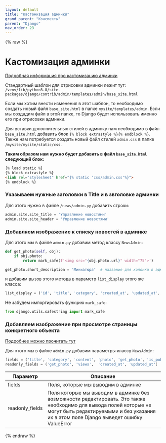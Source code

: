 ```yaml
---
layout: default
title: "Кастомизация админки"
grand_parent: "Конспекты"
parent: "Django"
nav_order: 23
---
```

{% raw %}
# Кастомизация админки

[Подробная информация про кастомизацию админки](https://docs.djangoproject.com/en/3.0/#the-admin)

Стандартный шаблон для отрисовки админки лежит тут:
`/venv/lib/python3.8/site-packages/django/contrib/admin/templates/admin/base_site.html`

Если мы хотим внести изменения в этот шаблон, то необходимо создать новый файл `base_site.html` в папке `mysite/templates/admin`. Если мы создадим файл в этой папке, то Django будет использовать именно его при отрисовки админки.

Для вставки дополнительных стилей в админку нам необходимо в файл `base_site.html` добавить блок `{% block extrastyle %}{% endblock %}`. Также нам потребуется создать новый файл стилей `admin.css` в папке `/mysite/mysite/static/css`.

**Таким образом нам нужно будет добавить в файл `base_site.html` следующий блок:**

```HTML
{% load static %}
{% block extrastyle %}
<link rel="stylesheet" href="{% static 'css/admin.css'%}">
{% endblock %}
```

### Указываем нужные заголовки в Title и в звголовке админки

Для этого нужно в файле `/news/admin.py` добавить строки:

```py
admin.site.site_title = 'Управление новостями'
admin.site.site_header = 'Управление новостями'
```

### Добавляем изображение к списку новостей в админке

Для этого мы в файле `admin.py` добавим метод классу `NewsAdmin`:

```py
def get_photo(self, obj):
    if obj.photo:
        return mark_safe(f'<img src="{obj.photo.url}" width="75">')

get_photo.short_description = 'Миниатюра'  # название для колонки в админке
```
и добавим вызов этого метода в параметр `list_display` этого же класса:
```py
list_display = ('id', 'title', 'category', 'created_at', 'updated_at', 'is_published', 'get_photo')
```

Не забудем импортировать функцию `mark_safe`:
```py
from django.utils.safestring import mark_safe
```

### Добавляем изображение при просмотре страницы конкретного объекта

[Подробнее можно прочитать тут](https://docs.djangoproject.com/en/3.0/ref/contrib/admin/#django.contrib.admin.ModelAdmin.fieldsets)

Для этого мы в файле `admin.py` добавим параметры классу `NewsAdmin`:

```py
fields = ('title', 'category', 'content', 'photo', 'get_photo', 'is_published', 'views',  'created_at', 'updated_at')
readonly_fields = ('get_photo', 'views',  'created_at', 'updated_at')
```

| Параметр        | Описание                                                                                                                                                                                                   |
| --------------- | ---------------------------------------------------------------------------------------------------------------------------------------------------------------------------------------------------------- |
| fields          | Поля, которые мы выводим в админке                                                                                                                                                                         |
| readonly_fields | Поля которые мы выводим в админке без возможности редактировать. Это также необходимо для вывода полей которые не могут быть редактируемыми и без указания их в этом поле Django выведет ошибку ValueError |

{% endraw %}